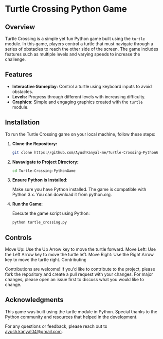 # Turtle Crossing Python Game

## Overview

Turtle Crossing is a simple yet fun Python game built using the `turtle` module. In this game, players control a turtle that must navigate through a series of obstacles to reach the other side of the screen. The game includes features such as multiple levels and varying speeds to increase the challenge.

## Features

- **Interactive Gameplay:** Control a turtle using keyboard inputs to avoid obstacles.
- **Levels:** Progress through different levels with increasing difficulty.
- **Graphics:** Simple and engaging graphics created with the `turtle` module.

## Installation

To run the Turtle Crossing game on your local machine, follow these steps:

1. **Clone the Repository:**

   ```bash
   git clone https://github.com/AyushKanyal-me/Turtle-Crossing-PythonGame.git

2. **Navavigate to Project Directory:**

   ```bash
   cd Turtle-Crossing-PythonGame

3. **Ensure Python is Installed:**

   Make sure you have Python installed. The game is compatible with Python 3.x. You can download it from python.org.

4. **Run the Game:**
   
   Execute the game script using Python:
      ```bash
      python turtle_crossing.py

## Controls

Move Up: Use the Up Arrow key to move the turtle forward.
Move Left: Use the Left Arrow key to move the turtle left.
Move Right: Use the Right Arrow key to move the turtle right.
Contributing

Contributions are welcome! If you'd like to contribute to the project, please fork the repository and create a pull request with your changes. 
For major changes, please open an issue first to discuss what you would like to change.

## Acknowledgments

This game was built using the turtle module in Python.
Special thanks to the Python community and resources that helped in the development.

For any questions or feedback, please reach out to ayush.kanyal04@gmail.com.


